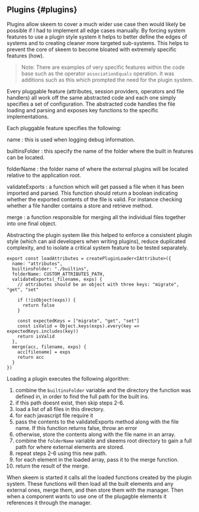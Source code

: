 ## Plugins {#plugins}

Plugins allow skeem to cover a much wider use case then would likely be possible if I had to implement all edge cases manually. By forcing system features to use a plugin style system it helps to better define the edges of systems and to creating cleaner more targeted sub-systems. This helps to prevent the core of skeem to become bloated with extremely specific features (how).

> Note: There are examples of very specific features within the code base such as the operator `associationEquals` operation. It was additions such as this which prompted the need for the plugin system.

Every pluggable feature (attributes, session providers, operators and file handlers) all work off the same abstracted code and each one simply specifies a set of configuration. The abstracted code handles the file loading and parsing and exposes key functions to the specific implementations.

Each pluggable feature specifies the following:

name
: this is used when logging debug information.

builtinsFolder
: this specify the name of the folder where the built in features can be located.

folderName
: the folder name of where the external plugins will be located relative to the application root.

validateExports
: a function which will get passed a file when it has been imported and parsed. This function should return a boolean indicating whether the exported contents of the file is valid. For instance checking whether a file handler contains a store and retrieve method.

merge
: a function responsible for merging all the individual files together into one final object.

Abstracting the plugin system like this helped to enforce a consistent plugin style (which can aid developers when writing plugins), reduce duplicated complexity, and to isolate a critical system feature to be tested separately.

```{.javascript caption="The code required to define the attribute plugin system"}
export const loadAttributes = createPluginLoader<IAttribute>({
  name: "attributes",
  builtinsFolder: "./builtins",
  folderName: CUSTOM_ATTRIBUTES_PATH,
  validateExports(_filename, exps) {
    // attributes should be an object with three keys: "migrate", "get", "set"

    if (!isObject(exps)) {
      return false
    }

    const expectedKeys = ["migrate", "get", "set"]
    const isValid = Object.keys(exps).every(key => expectedKeys.includes(key))
    return isValid
  },
  merge(acc, filename, exps) {
    acc[filename] = exps
    return acc
  }
})
```

Loading a plugin executes the following algorithm:

1. combine the `builtinsFolder` variable and the directory the function was defined in, in order to find the full path for the built ins.
2. if this path doesnt exist, then skip steps 2-6.
3. load a list of all files in this directory.
4. for each javascript file require it
5. pass the contents to the validateExports method along with the file name. If this function returns false, throw an error
6. otherwise, store the contents along with the file name in an array.
7. combine the `folderName` variable and skeems root directory to gain a full path for where external elements are stored.
8. repeat steps 2-6 using this new path.
9. for each element in the loaded array, pass it to the merge function.
10. return the result of the merge.

When skeem is started it calls all the loaded functions created by the plugin system. These functions will then load all the built elements and any external ones, merge them, and then store them with the manager. Then when a component wants to use one of the plugagble elements it references it through the manager.
